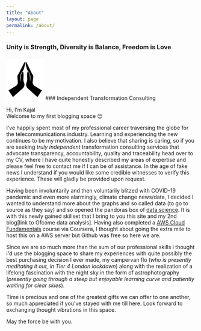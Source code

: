 ```yaml
---
title: "About"
layout: page
permalink: /about/
---
```


### Unity is Strength, Diversity is Balance, Freedom is Love  

<img src="/assets/img/docs/namaste.jpg" width="100">
###  Independent Transformation Consulting


Hi, I’m Kajal  
Welcome to my first blogging space 😊  

I’ve happily spent most of my professional career traversing the globe for the telecommunications industry. Learning  and experiencing the new continues to be my motivation. I also believe that sharing is caring, so if you are seeking  *truly independent* transformation consulting services that advocate transparency, accountability, quality and traceability head over to my CV, where I have quite honestly described my areas of expertise and please feel free to contact me if I can be of assistance. In the age of fake news I understand if you would like some credible witnesses to verify this experience. These will gladly be provided upon request.  

Having been involuntarily and then voluntarily blitzed with COVID-19 pandemic and even more alarmingly, climate change news/data, I decided I wanted to understand more about the graphs and so called data (to go to source as they say) and so opened the pandoras box of [data science](https://github.com/h4ppyd4ys/h4ppyd4ys.github.io/blob/main/assets/img/docs/DSFoundation.png).  It is with this newly gained skillset that I bring to you this site and my 2nd blog[link to Ofcome data analysis]. Having also completed a [AWS Cloud Fundamentals](https://github.com/h4ppyd4ys/h4ppyd4ys.github.io/blob/main/assets/img/docs/AWSFund.jpg) course via Coursera, I thought about going the extra mile to host this on a AWS server but Github was free so here we are.  

Since we are so much more than the sum of our professional skills i thought i'd use the blogging space to share my experiences with quite possibly the best purchasing decision I ever made, my campervan flo (*who is presently meditating it out, in Tier 4 London lockdown*) along with the realization of a lifelong fascination with the night sky in the form of astrophotography (*presently going through a steep but enjoyable learning curve and patiently waiting for clear skies*).  

Time is precious and one of the greatest gifts we can offer to one another, so much appreciated if you've stayed with me till here. Look forward to exchanging thought vibrations in this space.

May the force be with you.

